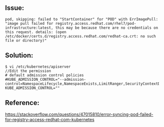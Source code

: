
## Issue: 

```
pod, skipping: failed to "StartContainer" for "POD" with ErrImagePull: "image pull failed for registry.access.redhat.com/rhel7/pod-infrastructure:latest, this may be because there are no credentials on this request. details: (open /etc/docker/certs.d/registry.access.redhat.com/redhat-ca.crt: no such file or directory)"
```

## Solution: 

```
$ vi /etc/kubernetes/apiserver
//Edit the permission 
# default admission control policies
#KUBE_ADMISSION_CONTROL="--admission-control=NamespaceLifecycle,NamespaceExists,LimitRanger,SecurityContextDeny,ServiceAccount,ResourceQuota"
KUBE_ADMISSION_CONTROL=""
```


## Reference:

https://stackoverflow.com/questions/47015810/error-syncing-pod-failed-for-registry-access-redhat-com-kubernetes
